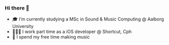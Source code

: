 ### Hi there 👋
- 🎓 I’m currently studying a MSc in Sound & Music Computing @ Aalborg University
- 👨🏼‍💻 I work part time as a iOS developer @ Shortcut, Cph
- 🎵 I spend my free time making music
<!--
**ThaDuyx/thaduyx** is a ✨ _special_ ✨ repository because its `README.md` (this file) appears on your GitHub profile.

Here are some ideas to get you started:

- 🔭 I’m currently working on ...
- 🌱 I’m currently learning ...
- 👯 I’m looking to collaborate on ...
- 🤔 I’m looking for help with ...
- 💬 Ask me about ...
- 📫 How to reach me: ...
- 😄 Pronouns: ...
- ⚡ Fun fact: ...
-->
